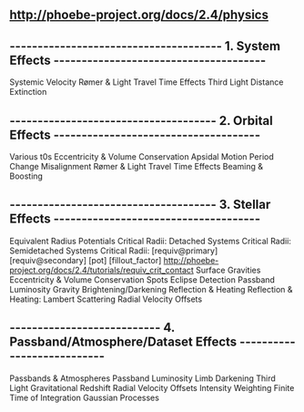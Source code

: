 ##  http://phoebe-project.org/docs/2.4/physics

## -------------------------------------- 1. System Effects --------------------------------------
Systemic Velocity
Rømer & Light Travel Time Effects
Third Light
Distance
Extinction

## ------------------------------------- 2. Orbital Effects -------------------------------------
Various t0s
Eccentricity & Volume Conservation
Apsidal Motion
Period Change
Misalignment
Rømer & Light Travel Time Effects
Beaming & Boosting

## ------------------------------------- 3. Stellar Effects -------------------------------------
Equivalent Radius
Potentials
Critical Radii: Detached Systems
Critical Radii: Semidetached Systems
Critical Radii: [requiv@primary] [requiv@secondary] [pot] [fillout_factor]
    http://phoebe-project.org/docs/2.4/tutorials/requiv_crit_contact
Surface Gravities
Eccentricity & Volume Conservation
Spots
Eclipse Detection
Passband Luminosity
Gravity Brightening/Darkening
Reflection & Heating
Reflection & Heating: Lambert Scattering
Radial Velocity Offsets

## --------------------------- 4. Passband/Atmosphere/Dataset Effects ---------------------------
Passbands & Atmospheres
Passband Luminosity
Limb Darkening
Third Light
Gravitational Redshift
Radial Velocity Offsets
Intensity Weighting
Finite Time of Integration
Gaussian Processes